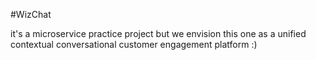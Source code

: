 #WizChat

it's a microservice practice project but we envision this one as a unified contextual conversational customer engagement platform :)
